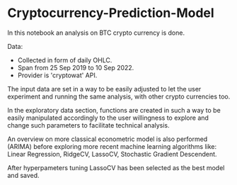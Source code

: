# Cryptocurrency-Prediction-Model

In this notebook an analysis on BTC crypto currency is done.

Data:  
- Collected in form of daily OHLC.
- Span from 25 Sep 2019 to 10 Sep 2022. 
- Provider is 'cryptowat' API.

The input data are set in a way to be easily adjusted to let the user experiment and running the same analysis, with other crypto currencies too.

In the exploratory data section, functions are created in such a way to be easily manipulated accordingly to the user willingness to explore and change such parameters to facilitate technical analysis.

An overview on more classical econometric model is also performed (ARIMA) before exploring more recent machine learning algorithms like: Linear Regression, RidgeCV, LassoCV, Stochastic Gradient Descendent. 

After hyperpameters tuning LassoCV has been selected as the best model and saved.
